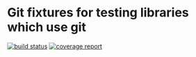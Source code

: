 # Git fixtures for testing libraries which use git

[![build status](http://gitlab.office.ip.ru/util/git-fixture/badges/master/build.svg)](http://gitlab.office.ip.ru/util/git-fixture/commits/master)
[![coverage report](http://gitlab.office.ip.ru/util/git-fixture/badges/master/coverage.svg)](http://gitlab.office.ip.ru/util/git-fixture/commits/master)
